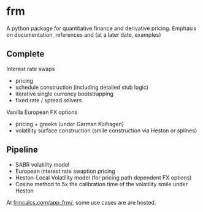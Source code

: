 # frm

A python package for quantitative finance and derivative pricing.
Emphasis on documentation, references and (at a later date, examples)


## Complete

Interest rate swaps
- pricing
- schedule construction (including detailed stub logic) 
- iterative single currency bootstrapping
- fixed rate / spread solvers

Vanilla European FX options
- pricing + greeks (under Garman Kolhagen)
- volatility surface construction (smile construction via Heston or splines)  


## Pipeline
- SABR volatility model
- European interest rate swaption pricing
- Heston-Local Volatility model (for pricing path dependent FX options)
- Cosine method to 5x the calibration time of the volatility smile under Heston




At <a href="https://www.frmcalcs.com/app_frm/" target="_blank">frmcalcs.com/app_frm/</a>, some use cases are are hosted.




